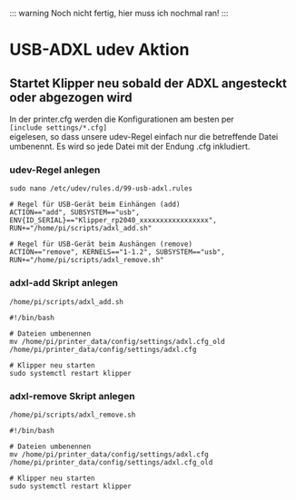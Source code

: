 ::: warning
Noch nicht fertig, hier muss ich nochmal ran!
:::

# USB-ADXL udev Aktion
## Startet Klipper neu sobald der ADXL angesteckt oder abgezogen wird

In der printer.cfg werden die Konfigurationen am besten per  
`[include settings/*.cfg]`  
eigelesen, so dass unsere udev-Regel einfach nur die betreffende Datei umbenennt.
Es wird so jede Datei mit der Endung .cfg inkludiert.

### udev-Regel anlegen
`sudo nano /etc/udev/rules.d/99-usb-adxl.rules`
```
# Regel für USB-Gerät beim Einhängen (add)
ACTION=="add", SUBSYSTEM=="usb", ENV{ID_SERIAL}=="Klipper_rp2040_xxxxxxxxxxxxxxxxx", RUN+="/home/pi/scripts/adxl_add.sh"

# Regel für USB-Gerät beim Aushängen (remove)
ACTION=="remove", KERNELS=="1-1.2", SUBSYSTEM=="usb", RUN+="/home/pi/scripts/adxl_remove.sh"
```
### adxl-add Skript anlegen
`/home/pi/scripts/adxl_add.sh`
```
#!/bin/bash

# Dateien umbenennen
mv /home/pi/printer_data/config/settings/adxl.cfg_old /home/pi/printer_data/config/settings/adxl.cfg

# Klipper neu starten
sudo systemctl restart klipper
```
### adxl-remove Skript anlegen
`/home/pi/scripts/adxl_remove.sh`
```
#!/bin/bash

# Dateien umbenennen
mv /home/pi/printer_data/config/settings/adxl.cfg /home/pi/printer_data/config/settings/adxl.cfg_old

# Klipper neu starten
sudo systemctl restart klipper
```
